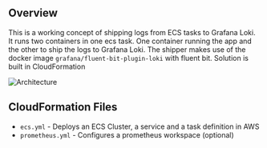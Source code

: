 ## Overview

This is a working concept of shipping logs from ECS tasks to Grafana Loki. It runs two containers in one ecs task. One container running the app and the other to ship the logs to Grafana Loki. The shipper makes use of the docker image `grafana/fluent-bit-plugin-loki` with fluent bit. Solution is built in CloudFormation

![Architecture](https://github.com/jsantias/grafana-loki/blob/main/images/architecture.png)

## CloudFormation Files

- `ecs.yml` - Deploys an ECS Cluster, a service and a task definition in AWS
- `prometheus.yml` - Configures a prometheus workspace (optional)